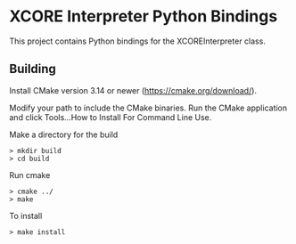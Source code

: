 # XCORE Interpreter Python Bindings

This project contains Python bindings for the XCOREInterpreter class.

## Building

Install CMake version 3.14 or newer (https://cmake.org/download/).

Modify your path to include the CMake binaries.  Run the CMake application and
click Tools...How to Install For Command Line Use.

Make a directory for the build

    > mkdir build
    > cd build

Run cmake

    > cmake ../
    > make

To install

    > make install
